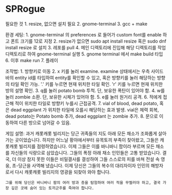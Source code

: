 # SPRogue

필요한 것
    1. resize, 없으면 설치 필요
    2. gnome-terminal
    3. gcc + make

환경 세팅:
    1. gnome-terminal 의 preferences 로 들어가 custom font를 enable 하고 폰트 크기를 12로 지정
    2. resize가 없으면 sudo apt install resize 혹은 sudo dnf install resize 로 설치
    3. 레포를 pull
    4. 메인 디렉토리에 진입해 해당 디렉토리를 작업 디렉토리로 하여 gnome-terminal 실행
    5. gnome terminal 에서 make build 타입
    6. 이후 make run
    7. 플레이


조작법:
    1. 방향키로 이동
    2. x 키를 눌러 examine. examine 상태에서는 우측 사이드바의 entity id를 타입하여 entity를 확인할 수 있고, 혹은 방향키를 눌러 해당하는 방향의 타일 확인 가능. '.' 키를 누르면 현재 위치한 타일 확인. 'r' 키를 누르면 현재 위치한 방의 설명 확인.
    3. q를 눌러 potato bomb 투척. 단, 보유한 폭탄이 있어야 함.
    4. w를 눌러 zombie 소환. 단, 보유한 시체가 있어야 함.
    5. e를 눌러 원거리 공격.
    6. 적에게 접근해 적이 위치한 타일로 방향키 누를시 근접공격.
    7. vial of blood, dead potato, 혹은 dead eggplant 가 위치한 타일에 오를시 해당하는 효과 발생. vial은 체력 회복, 
    dead potato는 Potato bomb 추가, dead eggplant 는 zombie 추가.
    8. 문으로 이동하여 다른 방으로 넘어갈 수 있음.


게임 설명:
    과거 캐롯캐롯 빌리지는 당근 귀족들의 지도 아래 모든 채소가 조화롭게 살아가는 곳이었습니다. 하지만 어느날 황야에서부터 유목토끼 부족이 찾아왔고, 그들은 캐롯캐롯 빌리지를 점령하였습니다. 이제 그들은 이를 바니바니 팜이라 부르며 모든 채소를 자신들의 식량으로 삼았습니다. 그들의 폭정 아래 채소 인민들은 고통 받았습니다. 결국, 더 이상 참지 못한 이들은
    비밀결사를 결성하여 그들 스스로의 피를 바쳐 전설 속 영웅, 초-당근을 사역해 냈습니다. 이제 당신은 그들의 복수의 대리자이자 인민의 해방자로서 다시 캐롯캐롯 빌리지의 영광을 되찾아 와야 합니다.

    그를 위해 당신은 바니바니 팜의 여러 방과 층을 탐험하여 여러 적을 무찔러야 하고, 결국 가장 깊은 곳에 숨어 있는 토끼군주를 죽여야 합니다.